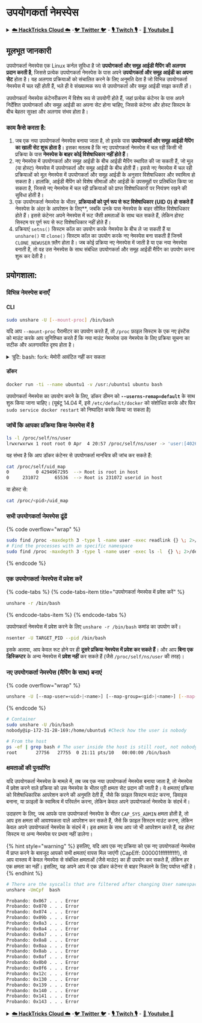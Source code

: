 # उपयोगकर्ता नेमस्पेस

<details>

<summary><a href="https://cloud.hacktricks.xyz/pentesting-cloud/pentesting-cloud-methodology"><strong>☁️ HackTricks Cloud ☁️</strong></a> -<a href="https://twitter.com/hacktricks_live"><strong>🐦 Twitter 🐦</strong></a> - <a href="https://www.twitch.tv/hacktricks_live/schedule"><strong>🎙️ Twitch 🎙️</strong></a> - <a href="https://www.youtube.com/@hacktricks_LIVE"><strong>🎥 Youtube 🎥</strong></a></summary>

* क्या आप **साइबर सुरक्षा कंपनी** में काम करते हैं? क्या आप अपनी कंपनी को **HackTricks में विज्ञापित करना** चाहते हैं? या क्या आपको **PEASS के नवीनतम संस्करण या HackTricks को PDF में डाउनलोड करने का उपयोग** करना चाहिए? [**सदस्यता योजनाएं**](https://github.com/sponsors/carlospolop) की जांच करें!
* [**The PEASS Family**](https://opensea.io/collection/the-peass-family) की खोज करें, हमारा विशेष [**NFT**](https://opensea.io/collection/the-peass-family) संग्रह
* [**आधिकारिक PEASS & HackTricks swag**](https://peass.creator-spring.com) प्राप्त करें
* [**💬**](https://emojipedia.org/speech-balloon/) [**Discord समूह**](https://discord.gg/hRep4RUj7f) या [**टेलीग्राम समूह**](https://t.me/peass) में **शामिल हों** या मुझे **Twitter** [**🐦**](https://github.com/carlospolop/hacktricks/tree/7af18b62b3bdc423e11444677a6a73d4043511e9/\[https:/emojipedia.org/bird/README.md)[**@carlospolopm**](https://twitter.com/hacktricks_live)** का पालन करें**.
* **अपने हैकिंग ट्रिक्स को** [**hacktricks रेपो**](https://github.com/carlospolop/hacktricks) **और** [**hacktricks-cloud रेपो**](https://github.com/carlospolop/hacktricks-cloud) **में पीआर जमा करके अपना योगदान दें।**

</details>

## मूलभूत जानकारी

उपयोगकर्ता नेमस्पेस एक Linux कर्नल सुविधा है जो **उपयोगकर्ता और समूह आईडी मैपिंग की अलगाव प्रदान करती है**, जिससे प्रत्येक उपयोगकर्ता नेमस्पेस के पास अपने **उपयोगकर्ता और समूह आईडी का अपना सेट** होता है। यह अलगाव प्रक्रियाओं को संचालित करने के लिए अनुमति देता है जो विभिन्न उपयोगकर्ता नेमस्पेस में चल रही होती हैं, भले ही वे संख्यात्मक रूप से उपयोगकर्ता और समूह आईडी साझा करती हों।

उपयोगकर्ता नेमस्पेस कंटेनरीकरण में विशेष रूप से उपयोगी होते हैं, जहां प्रत्येक कंटेनर के पास अपने निर्देशित उपयोगकर्ता और समूह आईडी का अपना सेट होना चाहिए, जिससे कंटेनर और होस्ट सिस्टम के बीच बेहतर सुरक्षा और अलगाव संभव होता है।

### काम कैसे करता है:

1. जब एक नया उपयोगकर्ता नेमस्पेस बनाया जाता है, तो इसके पास **उपयोगकर्ता और समूह आईडी मैपिंग का खाली सेट शुरू होता है**। इसका मतलब है कि नए उपयोगकर्ता नेमस्पेस में चल रही किसी भी प्रक्रिया के पास **नेमस्पेस के बाहर कोई विशेषाधिकार नहीं होते हैं**।
2. नए नेमस्पेस में उपयोगकर्ता और समूह आईडी के बीच आईडी मैपिंग स्थापित की जा सकती हैं, जो मूल (या होस्ट) नेमस्पेस में उपयोगकर्ता और समूह आईडी के बीच होती हैं। इससे नए नेमस्पेस में चल रही प्रक्रियाओं को मूल नेमस्पेस में उपयोगकर्ता और समूह आईडी के अनुसार विशेषाधिकार और स्वामित्व हो सकता है। हालांकि, आईडी मैपिंग को विशेष सीमाओं और आईडी के उपसमूहों पर प्रतिबंधित किया जा सकता है, जिससे नए नेमस्पेस में चल रही प्रक्रियाओं को प्राप्त विशेषाधिकारों पर नियंत्रण रखने की सुविधा होती है।
3. एक उपयोगकर्ता नेमस्पेस के भीतर, **प्रक्रियाओं को पूर्ण रूप से रूट विशेषाधिकार (UID 0) हो सकते हैं** नेमस्पेस के अंदर के आपरेशन के लिए**, जबकि उनके पास नेमस्पेस के बाहर सीमित विशेषाधिकार होते हैं। इससे कंटेनर अपने नेमस्पेस में रूट जैसी क्षमताओं के साथ चल सकते हैं, लेकिन होस्ट सिस्टम पर पूर्ण रूप से रूट विशेषाधिकार नहीं होते हैं।
4. प्रक्रियाएं `setns()` सिस्टम कॉल का उपयोग करके नेमस्पेस के बीच ले जा सकती हैं या `unshare()` या `clone()` सिस्टम कॉल का उपयोग करके नए नेमस्पेस बना सकती हैं जिनमें `CLONE_NEWUSER` फ़्लैग होता है। जब कोई प्रक्रिया नए नेमस्पेस में जाती है या एक नया नेमस्पेस बनाती है, तो वह उस नेमस्पेस के साथ संबंधित उपयोगकर्ता और समूह आईडी मैपिंग का उपयोग करना शुरू कर देती है।

## प्रयोगशाला:

### विभिन्न नेमस्पेस बनाएँ

#### CLI
```bash
sudo unshare -U [--mount-proc] /bin/bash
```
यदि आप `--mount-proc` पैरामीटर का उपयोग करते हैं, तो `/proc` फ़ाइल सिस्टम के एक नए इंस्टेंस को माउंट करके आप सुनिश्चित करते हैं कि नया माउंट नेमस्पेस उस नेमस्पेस के लिए प्रक्रिया सूचना का सटीक और अलगाववित दृश्य होता है।

<details>

<summary>त्रुटि: bash: fork: मेमोरी आवंटित नहीं कर सकता</summary>

यदि आप `-f` के बिना पिछली पंक्ति को चलाते हैं, तो आपको वह त्रुटि मिलेगी।\
यह त्रुटि नए नेमस्पेस में प्रोसेस 1 का बंद हो जाने से होती है।

जब बैश चलने लगता है, तो बैश कई नए सब-प्रोसेस बनाने के लिए फोर्क करेगा। यदि आप -f के बिना अनशेयर चलाते हैं, तो बैश का पिडी वर्तमान "अनशेयर" प्रक्रिया के समान होगा। वर्तमान "अनशेयर" प्रक्रिया अनशेयर सिस्टम कॉल करती है, एक नया पिडी नेमस्पेस बनाती है, लेकिन वर्तमान "अनशेयर" प्रक्रिया नए पिडी नेमस्पेस में नहीं है। यह लिनक्स कर्नल का वांछित व्यवहार है: प्रक्रिया A एक नया नेमस्पेस बनाती है, प्रक्रिया A खुद नए नेमस्पेस में नहीं डाली जाएगी, केवल प्रक्रिया A के सब-प्रोसेस नए नेमस्पेस में डाले जाएंगे। इसलिए जब आप चलाते हैं:
```
unshare -p /bin/bash
```
अनशेयर प्रक्रिया /बिन/बैश को एक्जेक्यूट करेगी, और /बिन/बैश कई सब-प्रक्रियाएं फोर्क करेगा, बैश की पहली सब-प्रक्रिया नए नेमस्पेस का पीआईडी 1 बन जाएगी, और सब-प्रक्रिया अपना काम पूरा करने के बाद बंद हो जाएगी। इसलिए नए नेमस्पेस का पीआईडी 1 बंद हो जाता है।

पीआईडी 1 प्रक्रिया का एक विशेष कार्य होता है: यह सभी अनाथ प्रक्रियाओं के माता-पिता प्रक्रिया बनना चाहिए। अगर रूट नेमस्पेस में पीआईडी 1 प्रक्रिया बंद हो जाती है, तो कर्नल पैनिक हो जाएगा। अगर उप-नेमस्पेस में पीआईडी 1 प्रक्रिया बंद हो जाती है, तो लिनक्स कर्नल disable\_pid\_allocation फंक्शन को कॉल करेगा, जो उस नेमस्पेस में PIDNS\_HASH\_ADDING फ्लैग को साफ करेगा। जब लिनक्स कर्नल एक नई प्रक्रिया बनाता है, तो कर्नल नेमस्पेस में एक पीआईडी आवंटित करने के लिए alloc\_pid फंक्शन को कॉल करेगा, और अगर PIDNS\_HASH\_ADDING फ्लैग सेट नहीं है, तो alloc\_pid फंक्शन -ENOMEM त्रुटि लौटाएगा। इसीलिए आपको "Cannot allocate memory" त्रुटि मिली है।

आप '-f' विकल्प का उपयोग करके इस समस्या को हल कर सकते हैं:
```
unshare -fp /bin/bash
```
यदि आप '-f' विकल्प के साथ unshare चलाते हैं, तो unshare नए pid नेमस्पेस बनाने के बाद एक नई प्रक्रिया फोर्क करेगा। और नई प्रक्रिया में /bin/bash चलाएगा। नई प्रक्रिया नए pid नेमस्पेस का pid 1 होगी। फिर बैश भी कुछ काम करने के लिए कई उप-प्रक्रियाएं फोर्क करेगा। बैश खुद नए pid नेमस्पेस का pid 1 होने के कारण, इसकी उप-प्रक्रियाएं किसी भी समस्या के बिना बंद हो सकती हैं।

[https://stackoverflow.com/questions/44666700/unshare-pid-bin-bash-fork-cannot-allocate-memory](https://stackoverflow.com/questions/44666700/unshare-pid-bin-bash-fork-cannot-allocate-memory)

</details>

#### डॉकर
```bash
docker run -ti --name ubuntu1 -v /usr:/ubuntu1 ubuntu bash
```
उपयोगकर्ता नेमस्पेस का उपयोग करने के लिए, डॉकर डीमन को **`--userns-remap=default`** के साथ शुरू किया जाना चाहिए। (यूबंटू 14.04 में, इसे `/etc/default/docker` को संशोधित करके और फिर `sudo service docker restart` को निष्पादित करके किया जा सकता है)

### &#x20;जांचें कि आपका प्रक्रिया किस नेमस्पेस में है
```bash
ls -l /proc/self/ns/user
lrwxrwxrwx 1 root root 0 Apr  4 20:57 /proc/self/ns/user -> 'user:[4026531837]'
```
यह संभव है कि आप डॉकर कंटेनर से उपयोगकर्ता मानचित्र की जांच कर सकते हैं:
```bash
cat /proc/self/uid_map
0          0 4294967295  --> Root is root in host
0     231072      65536  --> Root is 231072 userid in host
```
या होस्ट से:
```bash
cat /proc/<pid>/uid_map
```
### सभी उपयोगकर्ता नेमस्पेस ढूंढें

{% code overflow="wrap" %}
```bash
sudo find /proc -maxdepth 3 -type l -name user -exec readlink {} \; 2>/dev/null | sort -u
# Find the processes with an specific namespace
sudo find /proc -maxdepth 3 -type l -name user -exec ls -l  {} \; 2>/dev/null | grep <ns-number>
```
{% endcode %}

### एक उपयोगकर्ता नेमस्पेस में प्रवेश करें

{% code-tabs %}
{% code-tabs-item title="उपयोगकर्ता नेमस्पेस में प्रवेश करें" %}
```bash
unshare -r /bin/bash
```
{% endcode-tabs-item %}
{% endcode-tabs %}

उपयोगकर्ता नेमस्पेस में प्रवेश करने के लिए `unshare -r /bin/bash` कमांड का उपयोग करें।
```bash
nsenter -U TARGET_PID --pid /bin/bash
```
इसके अलावा, आप केवल रूट होने पर ही **दूसरे प्रक्रिया नेमस्पेस में प्रवेश कर सकते हैं**। और आप **बिना एक डिस्क्रिप्टर** के अन्य नेमस्पेस में **प्रवेश नहीं** कर सकते हैं (जैसे `/proc/self/ns/user` की तरह)।

### नए उपयोगकर्ता नेमस्पेस (मैपिंग के साथ) बनाएं

{% code overflow="wrap" %}
```bash
unshare -U [--map-user=<uid>|<name>] [--map-group=<gid>|<name>] [--map-root-user] [--map-current-user]
```
{% endcode %}
```bash
# Container
sudo unshare -U /bin/bash
nobody@ip-172-31-28-169:/home/ubuntu$ #Check how the user is nobody

# From the host
ps -ef | grep bash # The user inside the host is still root, not nobody
root       27756   27755  0 21:11 pts/10   00:00:00 /bin/bash
```
### क्षमताओं की पुनर्प्राप्ति

यदि उपयोगकर्ता नेमस्पेस के मामले में, तब जब एक नया उपयोगकर्ता नेमस्पेस बनाया जाता है, तो नेमस्पेस में प्रवेश करने वाले प्रक्रिया को उस नेमस्पेस के भीतर पूरी क्षमता सेट प्रदान की जाती है। ये क्षमताएं प्रक्रिया को विशेषाधिकारिक आपरेशन करने की अनुमति देती हैं, जैसे कि फ़ाइल सिस्टम माउंट करना, डिवाइस बनाना, या फ़ाइलों के स्वामित्व में परिवर्तन करना, लेकिन केवल अपने उपयोगकर्ता नेमस्पेस के संदर्भ में।

उदाहरण के लिए, जब आपके पास उपयोगकर्ता नेमस्पेस के भीतर `CAP_SYS_ADMIN` क्षमता होती है, तो आप इस क्षमता की आवश्यकता वाले आपरेशन कर सकते हैं, जैसे कि फ़ाइल सिस्टम माउंट करना, लेकिन केवल अपने उपयोगकर्ता नेमस्पेस के संदर्भ में। इस क्षमता के साथ आप जो भी आपरेशन करते हैं, वह होस्ट सिस्टम या अन्य नेमस्पेस पर प्रभाव नहीं डालेगा।

{% hint style="warning" %}
इसलिए, यदि आप एक नए प्रक्रिया को एक नए उपयोगकर्ता नेमस्पेस में प्राप्त करने के बावजूद आपको सभी क्षमताएं वापस मिल जाएंगी (CapEff: 000001ffffffffff), तो आप वास्तव में केवल नेमस्पेस से संबंधित क्षमताओं (जैसे माउंट) का ही उपयोग कर सकते हैं, लेकिन हर एक क्षमता का नहीं। इसलिए, यह अपने आप में एक डॉकर कंटेनर से बाहर निकलने के लिए पर्याप्त नहीं है।
{% endhint %}
```bash
# There are the syscalls that are filtered after changing User namespace with:
unshare -UmCpf  bash

Probando: 0x067 . . . Error
Probando: 0x070 . . . Error
Probando: 0x074 . . . Error
Probando: 0x09b . . . Error
Probando: 0x0a3 . . . Error
Probando: 0x0a4 . . . Error
Probando: 0x0a7 . . . Error
Probando: 0x0a8 . . . Error
Probando: 0x0aa . . . Error
Probando: 0x0ab . . . Error
Probando: 0x0af . . . Error
Probando: 0x0b0 . . . Error
Probando: 0x0f6 . . . Error
Probando: 0x12c . . . Error
Probando: 0x130 . . . Error
Probando: 0x139 . . . Error
Probando: 0x140 . . . Error
Probando: 0x141 . . . Error
Probando: 0x143 . . . Error
```
<details>

<summary><a href="https://cloud.hacktricks.xyz/pentesting-cloud/pentesting-cloud-methodology"><strong>☁️ HackTricks Cloud ☁️</strong></a> -<a href="https://twitter.com/hacktricks_live"><strong>🐦 Twitter 🐦</strong></a> - <a href="https://www.twitch.tv/hacktricks_live/schedule"><strong>🎙️ Twitch 🎙️</strong></a> - <a href="https://www.youtube.com/@hacktricks_LIVE"><strong>🎥 Youtube 🎥</strong></a></summary>

* क्या आप **साइबर सुरक्षा कंपनी** में काम करते हैं? क्या आप अपनी कंपनी को **हैकट्रिक्स में विज्ञापित करना** चाहते हैं? या क्या आपको **PEASS के नवीनतम संस्करण या HackTricks को PDF में डाउनलोड करने का उपयोग** करना चाहते हैं? [**सदस्यता योजनाएं**](https://github.com/sponsors/carlospolop) की जांच करें!
* [**The PEASS Family**](https://opensea.io/collection/the-peass-family) की खोज करें, हमारा विशेष [**NFT संग्रह**](https://opensea.io/collection/the-peass-family)
* [**आधिकारिक PEASS & HackTricks swag**](https://peass.creator-spring.com) प्राप्त करें
* **शामिल हों** [**💬**](https://emojipedia.org/speech-balloon/) [**Discord समूह**](https://discord.gg/hRep4RUj7f) या [**टेलीग्राम समूह**](https://t.me/peass) में या मुझे **Twitter** पर **फ़ॉलो** करें [**🐦**](https://github.com/carlospolop/hacktricks/tree/7af18b62b3bdc423e11444677a6a73d4043511e9/\[https:/emojipedia.org/bird/README.md)[**@carlospolopm**](https://twitter.com/hacktricks_live)**.**
* **अपने हैकिंग ट्रिक्स को** [**hacktricks रेपो**](https://github.com/carlospolop/hacktricks) **और** [**hacktricks-cloud रेपो**](https://github.com/carlospolop/hacktricks-cloud) **में PR जमा करके साझा करें।**

</details>
